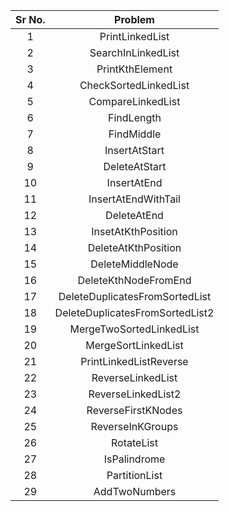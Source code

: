 | Sr No. | Problem | 
| :-------------: | :-------------: | 
| 1 | PrintLinkedList |
| 2 | SearchInLinkedList |
| 3 | PrintKthElement |
| 4 | CheckSortedLinkedList |
| 5 | CompareLinkedList |
| 6 | FindLength|
| 7 | FindMiddle |
| 8 | InsertAtStart |
| 9 | DeleteAtStart |
| 10 | InsertAtEnd |
| 11 | InsertAtEndWithTail |
| 12 | DeleteAtEnd |
| 13 | InsetAtKthPosition |
| 14 | DeleteAtKthPosition |
| 15 | DeleteMiddleNode |
| 16 | DeleteKthNodeFromEnd |
| 17 | DeleteDuplicatesFromSortedList |
| 18 | DeleteDuplicatesFromSortedList2 |
| 19 | MergeTwoSortedLinkedList |
| 20 | MergeSortLinkedList |
| 21 | PrintLinkedListReverse |
| 22 | ReverseLinkedList |
| 23 | ReverseLinkedList2 |
| 24 | ReverseFirstKNodes |
| 25 | ReverseInKGroups |
| 26 | RotateList |
| 27 | IsPalindrome |
| 28 | PartitionList |
| 29 | AddTwoNumbers |
